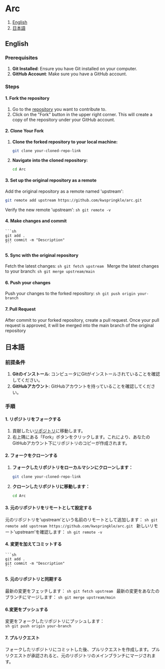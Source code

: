# Arc

1. [English](#English)
2. [日本語](#日本語)

## English

### Prerequisites

1. **Git Installed**: Ensure you have Git installed on your computer.
2. **GitHub Account**: Make sure you have a GitHub account.

### Steps

#### 1. Fork the repository

1. Go to the [repository](https://github.com/kwspringkle/arc.git) you want to contribute to.
2. Click on the "Fork" button in the upper right corner. This will create a copy of the repository under your GitHub account.

#### 2. Clone Your Fork

1. **Clone the forked repository to your local machine:**
   ```sh
   git clone your-cloned-repo-link
   ```
2. **Navigate into the cloned repository:**
    ```sh
    cd Arc
    ```
#### 3. Set up the original repository as a remote
Add the original repository as a remote named 'upstream': 
   ```sh
   git remote add upstream https://github.com/kwspringkle/arc.git
   ```
Verify the new remote 'upstream':
    ```sh
    git remote -v
    ```
#### 4. Make changes and commit
    ```sh
    git add .
    git commit -m "Description"
    ```
#### 5. Sync with the original repository
Fetch the latest changes:
    ```sh
    git fetch upstream
    ```
Merge the latest changes to your branch:
    ```sh
    git merge upstream/main
    ```
#### 6. Push your changes
Push your changes to the forked repository:
    ```sh
    git push origin your-branch
    ```
#### 7. Pull Request
After commit to your forked repository, create a pull request. Once your pull request is approved, it will be merged into the main branch of the original repository

## 日本語

### 前提条件

1. **Gitのインストール**: コンピュータにGitがインストールされていることを確認してください。
2. **GitHubアカウント**: GitHubアカウントを持っていることを確認してください。

### 手順

#### 1. リポジトリをフォークする

1. 貢献したい[リポジトリ](https://github.com/kwspringkle/arc.git)に移動します。
2. 右上隅にある「Fork」ボタンをクリックします。これにより、あなたのGitHubアカウント下にリポジトリのコピーが作成されます。

#### 2. フォークをクローンする

1. **フォークしたリポジトリをローカルマシンにクローンします：**
    ```sh
    git clone your-cloned-repo-link
    ```

2. **クローンしたリポジトリに移動します：**
    ```sh
    cd Arc
    ```

#### 3. 元のリポジトリをリモートとして設定する
元のリポジトリを'upstream'という名前のリモートとして追加します：
     ```sh
    git remote add upstream https://github.com/kwspringkle/arc.git
    ```
新しいリモート'upstream'を確認します：
    ```sh
    git remote -v
    ```
#### 4. 変更を加えてコミットする
    ```sh
    git add .
    git commit -m "Description"
    ```
#### 5. 元のリポジトリと同期する
最新の変更をフェッチします：
    ```sh
    git fetch upstream
    ```
最新の変更をあなたのブランチにマージします：
    ```sh
    git merge upstream/main
    ```
#### 6.変更をプッシュする
変更をフォークしたリポジトリにプッシュします：  
    ```sh
    git push origin your-branch
    ```
#### 7. プルリクエスト
フォークしたリポジトリにコミットした後、プルリクエストを作成します。プルリクエストが承認されると、元のリポジトリのメインブランチにマージされます。